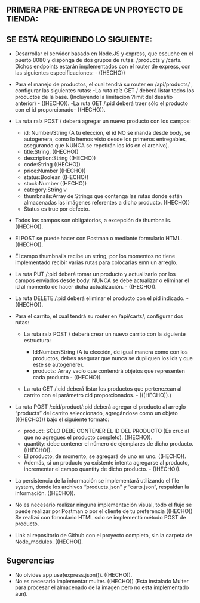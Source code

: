 
## PRIMERA PRE-ENTREGA DE UN PROYECTO DE TIENDA:

## SE ESTÁ REQUIRIENDO LO SIGUIENTE:

- Desarrollar el servidor basado en Node.JS y express, que escuche en el puerto 8080 y disponga de dos grupos de rutas: /products y /carts. Dichos endpoints estarán implementados con el router de express, con las siguientes especificaciones: - ((HECHO))

- Para el manejo de productos, el cual tendrá su router en /api/products/ , configurar las siguientes rutas:
  -La ruta raíz GET / deberá listar todos los productos de la base. (Incluyendo la limitación ?limit del desafío anterior) - ((HECHO)).
  -La ruta GET /:pid deberá traer sólo el producto con el id proporcionado- ((HECHO)).

- La ruta raíz POST / deberá agregar un nuevo producto con los campos:
  - id: Number/String (A tu elección, el id NO se manda desde body, se autogenera, como lo hemos visto desde los primeros entregables, asegurando que NUNCA se  repetirán los ids en el archivo).
  - title:String, ((HECHO))
  - description:String ((HECHO))
  - code:String ((HECHO))
  - price:Number ((HECHO))
  - status:Boolean ((HECHO))
  - stock:Number ((HECHO))
  - category:String v
  - thumbnails:Array de Strings que contenga las rutas donde están almacenadas las imágenes referentes a dicho producto. ((HECHO))
  - Status es true por defecto.

- Todos los campos son obligatorios, a excepción de thumbnails. 
  ((HECHO)). 

- El POST se puede hacer con Postman o mediante formulario HTML. 
  ((HECHO)).

- El campo thumbnails recibe un string, por los momentos no tiene implementado recibir varias rutas para colocarlas emn un arreglo.           

- La ruta PUT /:pid deberá tomar un producto y actualizarlo por los campos enviados desde body. NUNCA se debe actualizar o eliminar el id al momento de hacer dicha actualización. - ((HECHO)).

- La ruta DELETE /:pid deberá eliminar el producto con el pid indicado. -((HECHO)).

- Para el carrito, el cual tendrá su router en /api/carts/, configurar dos rutas:

  - La ruta raíz POST / deberá crear un nuevo carrito con la siguiente estructura:
    - Id:Number/String (A tu elección, de igual manera como con los productos, debes asegurar que nunca se dupliquen los ids y que este se autogenere).
    - products: Array vacío que contendrá objetos que representen cada producto - ((HECHO)).

  - La ruta GET /:cid deberá listar los productos que pertenezcan al carrito con el parámetro cid proporcionados. - (((HECHO)).)

- La ruta POST  /:cid/product/:pid deberá agregar el producto al arreglo “products” del carrito seleccionado, agregándose como un objeto (((HECHO))) bajo el siguiente formato:

  - product: SÓLO DEBE CONTENER EL ID DEL PRODUCTO (Es crucial que no agregues el producto completo). ((HECHO)).
  - quantity: debe contener el número de ejemplares de dicho producto. ((HECHO)).
  - El producto, de momento, se agregará de uno en uno. ((HECHO)).
  - Además, si un producto ya existente intenta agregarse al producto, incrementar el campo quantity de dicho producto. - ((HECHO)).

- La persistencia de la información se implementará utilizando el file system, donde los archivos “products.json” y “carts.json”, respaldan la información. ((HECHO)).

- No es necesario realizar ninguna implementación visual, todo el flujo se puede realizar por Postman o por el cliente de tu preferencia ((HECHO)) Se realizó con formulario HTML solo se implementó método POST de  producto.

- Link al repositorio de Github con el proyecto completo, sin la carpeta de Node_modules. ((HECHO)).

## Sugerencias

- No olvides app.use(express.json()). ((HECHO)).
- No es necesario implementar multer. ((HECHO)) (Esta instalado Multer para procesar el almacenado de la imagen pero no esta implementado aun).
